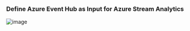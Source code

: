 ### Define Azure Event Hub as Input for Azure Stream Analytics

![image](https://github.com/user-attachments/assets/5bb2f8a0-c8b2-4af7-bda3-191ebe94a821)
